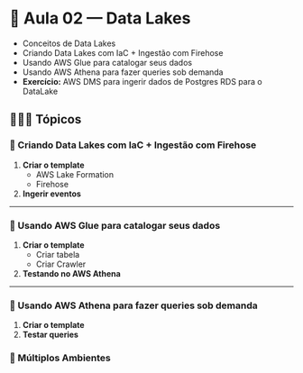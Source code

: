 # 📝 Aula 02 — Data Lakes
- Conceitos de Data Lakes
- Criando Data Lakes com IaC + Ingestão com Firehose
- Usando AWS Glue para catalogar seus dados
- Usando AWS Athena para fazer queries sob demanda
- **Exercício:** AWS DMS para ingerir dados de Postgres RDS para o DataLake

## 👩🏻‍💻 Tópicos
### 📌 Criando Data Lakes com IaC + Ingestão com Firehose
1. **Criar o template**
    - AWS Lake Formation
    - Firehose
2. **Ingerir eventos**

---

### 📌 Usando AWS Glue para catalogar seus dados
1. **Criar o template**
    - Criar tabela
    - Criar Crawler
2.  **Testando no AWS Athena**

---

### 📌 Usando AWS Athena para fazer queries sob demanda

1. **Criar o template**
2. **Testar queries**

### 📌 Múltiplos Ambientes
